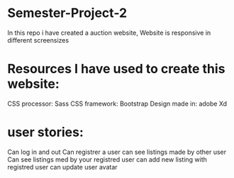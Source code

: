 # Semester-Project-2
In this repo i have created a auction website,
Website is responsive in different screensizes
# Resources I have used to create this website:
CSS processor: Sass
CSS framework: Bootstrap
Design made in: adobe Xd
# user stories:
Can log in and out
Can registrer a user 
can see listings made by other user
Can see listings med by your registred user
can add new listing with registred user
can update user avatar




